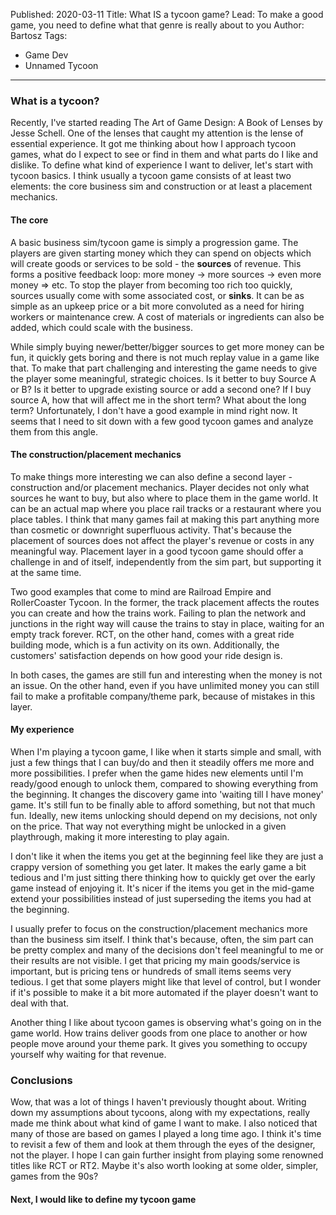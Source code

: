 Published: 2020-03-11
Title: What IS a tycoon game?
Lead: To make a good game, you need to define what that genre is really about to you
Author: Bartosz
Tags:
  - Game Dev
  - Unnamed Tycoon
---

### What is a tycoon?

Recently, I've started reading The Art of Game Design: A Book of Lenses by Jesse Schell. One of the lenses that caught my attention is the lense of essential experience. It got me thinking about how I approach tycoon games, what do I expect to see or find in them and what parts do I like and dislike. To define what kind of experience I want to deliver, let's start with tycoon basics. I think usually a tycoon game consists of at least two elements: the core business sim and construction or at least a placement mechanics. 

#### The core

A basic business sim/tycoon game is simply a progression game. The players are given starting money which they can spend on objects which will create goods or services to be sold - the **sources** of revenue. This forms a positive feedback loop: more money -> more sources -> even more money => etc. To stop the player from becoming too rich too quickly, sources usually come with some associated cost, or **sinks**. It can be as simple as an upkeep price or a bit more convoluted as a need for hiring workers or maintenance crew. A cost of materials or ingredients can also be added, which could scale with the business.

While simply buying newer/better/bigger sources to get more money can be fun, it quickly gets boring and there is not much replay value in a game like that. To make that part challenging and interesting the game needs to give the player some meaningful, strategic choices. Is it better to buy Source A or B? Is it better to upgrade existing source or add a second one? If I buy source A, how that will affect me in the short term? What about the long term? Unfortunately, I don't have a good example in mind right now. It seems that I need to sit down with a few good tycoon games and analyze them from this angle.

#### The construction/placement mechanics

To make things more interesting we can also define a second layer - construction and/or placement mechanics. Player decides not only what sources he want to buy, but also where to place them in the game world. It can be an actual map where you place rail tracks or a restaurant where you place tables. I think that many games fail at making this part anything more than cosmetic or downright superfluous activity. That's because the placement of sources does not affect the player's revenue or costs in any meaningful way. Placement layer in a good tycoon game should offer a challenge in and of itself, independently from the sim part, but supporting it at the same time. 

Two good examples that come to mind are Railroad Empire and RollerCoaster Tycoon. In the former, the track placement affects the routes you can create and how the trains work. Failing to plan the network and junctions in the right way will cause the trains to stay in place, waiting for an empty track forever. RCT, on the other hand, comes with a great ride building mode, which is a fun activity on its own. Additionally, the customers' satisfaction depends on how good your ride design is. 

In both cases, the games are still fun and interesting when the money is not an issue. On the other hand, even if you have unlimited money you can still fail to make a profitable company/theme park, because of mistakes in this layer.

#### My experience

When I'm playing a tycoon game, I like when it starts simple and small, with just a few things that I can buy/do and then it steadily offers me more and more possibilities. I prefer when the game hides new elements until I'm ready/good enough to unlock them, compared to showing everything from the beginning. It changes the discovery game into 'waiting till I have money' game. It's still fun to be finally able to afford something, but not that much fun. Ideally, new items unlocking should depend on my decisions, not only on the price. That way not everything might be unlocked in a given playthrough, making it more interesting to play again. 

I don't like it when the items you get at the beginning feel like they are just a crappy version of something you get later. It makes the early game a bit tedious and I'm just sitting there thinking how to quickly get over the early game instead of enjoying it. It's nicer if the items you get in the mid-game extend your possibilities instead of just superseding the items you had at the beginning.

I usually prefer to focus on the construction/placement mechanics more than the business sim itself. I think that's because, often, the sim part can be pretty complex and many of the decisions don't feel meaningful to me or their results are not visible. I get that pricing my main goods/service is important, but is pricing tens or hundreds of small items seems very tedious. I get that some players might like that level of control, but I wonder if it's possible to make it a bit more automated if the player doesn't want to deal with that.

Another thing I like about tycoon games is observing what's going on in the game world. How trains deliver goods from one place to another or how people move around your theme park. It gives you something to occupy yourself why waiting for that revenue.

### Conclusions

Wow, that was a lot of things I haven't previously thought about. Writing down my assumptions about tycoons, along with my expectations, really made me think about what kind of game I want to make. I also noticed that many of those are based on games I played a long time ago. I think it's time to revisit a few of them and look at them through the eyes of the designer, not the player. I hope I can gain further insight from playing some renowned titles like RCT or RT2. Maybe it's also worth looking at some older, simpler, games from the 90s? 

#### Next, I would like to define my tycoon game